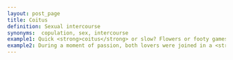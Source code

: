 ```yaml
---
layout: post_page
title: Coitus
definition: Sexual intercourse
synonyms:  copulation, sex, intercourse
example1: Quick <strong>coitus</strong> or slow? Flowers or footy games? Like everything else in life, it's all a question of perspective.
example2: During a moment of passion, both lovers were joined in a <strong>coitus</strong>.
---
```

